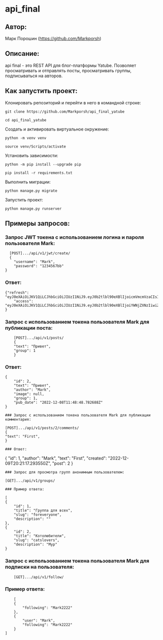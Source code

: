 # api_final

## Автор:
Марк Порошин (https://github.com/Markporsh) 


## Описание:
api final - это REST API для блог-платформы Yatube. Позволяет просматривать и отправлять посты, просматривать группы, подписываться на авторов.

## Как запустить проект:
Клонировать репозиторий и перейти в него в командной строке:
```
git clone https://github.com/Markporsh/api_final_yatube
```
```
cd api_final_yatube
```
Cоздать и активировать виртуальное окружение:
```
python -m venv venv
```
```
source venv/Scripts/activate 
```
Установить зависимости:
```
python -m pip install --upgrade pip
```
```
pip install -r requirements.txt
```
Выполнить миграции:
```
python manage.py migrate
```
Запустить проект:
```
python manage.py runserver
```
## Примеры запросов:
### Запрос JWT токена с использованием логина и пароля пользователя Mark:
```
  [POST].../api/v1/jwt/create/
  {
    "username": "Mark",
    "password": "1234567bb"
}
```
### Ответ:
```
{"refresh": "eyJ0eXAiOiJKV1QiLCJhbGciOiJIUzI1NiJ9.eyJ0b2tlbl90eXBlIjoicmVmcmVzaCIsImV4cCI6MTY1MjA5NTYwNywianRpIjoiMDBmMGI0MG.sE5Bd3vrnQLIAL5GxxFg36tPoYyB9I5MQBE_iGshpK4",
    "access": "eyJ0eXAiOiJKV1QiLCJhbGciOiJIUzI1NiJ9.eyJ0b2tlbl90eXBlIjoiYWNjZXNzIiwiZXhwIjoxNjUyMDk1NjA3LCJqdGkiOiI0YmIxN2MzODcwNGU0YzQ0OWQ4Nzg4NzA4ODcyZTliMCIsInVzZXJfaWQiOjF9"
}
```
### Запрос с использованием токена пользователя Mark для публикации поста:
```
    [POST].../api/v1/posts/
    {
    "text": "Привет",
    "group": 1   
    }
```
### Ответ:
```
{
    "id": 2,
    "text": "Привет",
    "author": "Mark",
    "image": null,
    "group": 1,
    "pub_date": "2022-12-08T11:48:48.782688Z"
}
```
```
### Запрос с использованием токена пользователя Mark для публикации комментария:
```
    [POST].../api/v1/posts/2/comments/
    {
    "text": "First", 
    }
```
### Ответ:
```
{
    "id": 1,
    "author": "Mark",
    "text": "First",
    "created": "2022-12-09T20:21:17.293550Z",
    "post": 2
}
```
### Запрос для просмотра групп анонимным пользователем:
```
    [GET].../api/v1/groups/
```
### Пример ответа:
```
    [
    {
        "id": 1,
        "title": "Группа для всех",
        "slug": "foreveryone",
        "description": ""
    },
    {
        "id": 2,
        "title": "Котолюбители",
        "slug": "catslovers",
        "description": "Мур"
    }

### Запрос с использованием токена пользователя Mark для подписки на пользователя:
```
    [GET].../api/v1/follow/
```
### Пример ответа:
```
    [
    {
        "following": "Mark2222"
    },
    {
        "user": "Mark",
        "following": "Mark2222"
    }
]
